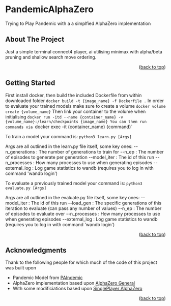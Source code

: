 # PandemicAlphaZero
Trying to Play Pandemic with a a simplfied AlphaZero implementation 

<!-- ABOUT THE PROJECT -->
## About The Project

Just a simple terminal connect4 player, ai utilising minimax with alpha/beta pruning and shallow search move ordering. 
<p align="right">(<a href="#top">back to top</a>)</p>

<!-- GETTING STARTED -->
## Getting Started

First install docker, then build the included Dockerfile from within downloaded folder 
  `docker build -t {image_name} -f Dockerfile .`
In order to evaluate your trained models make sure to create a volume 
  `docker volume create {volume_name}`
Then link your container to the volume when initialising
  `docker run -itd --name {container_name} -v {volume_name}:/learn/checkpoints {image_name}
You can then run commands via
  `docker exec -it {container_name} {command}`

<!-- USAGE EXAMPLES -->
To train a model your command is:
  `python3 learn.py [Args]`

Args are all outlined in the learn.py file itself, some key ones: 
  --n_generations : The number of generations to train for
  --n_ep : The number of episodes to generate per generation
  --model_iter : The id of this run
  --n_processes : How many processes to use when generating episodes
  --external_log : Log game statistics to wandb (requires you to log in with command 'wandb login') 
  
To evaluate a previously trained model your command is:
  `python3 evaluate.py [Args]`
  
Args are all outlined in the evaluate.py file itself, some key ones: 
  --model_iter : The id of this run
  --load_gen : The specific generations of this iteration to evaluate (can pass any number of values)
  --n_ep : The number of episodes to evaluate over
  --n_processes : How many processes to use when generating episodes
  --external_log : Log game statistics to wandb (requires you to log in with command 'wandb login') 

<p align="right">(<a href="#top">back to top</a>)</p>


<!-- ACKNOWLEDGMENTS -->
## Acknowledgments
Thank to the following people for which much of the code of this project was built upon

* Pandemic Model from [PAIndemic](https://github.com/BlopaSc/PAIndemic)
* AlphaZero implementation based upon [AlphaZero General](https://github.com/suragnair/alpha-zero-general)
* With some modificiations based upon [SinglePlayer AlphaZero](https://github.com/tmoer/alphazero_singleplayer)

<p align="right">(<a href="#readme-top">back to top</a>)</p>

